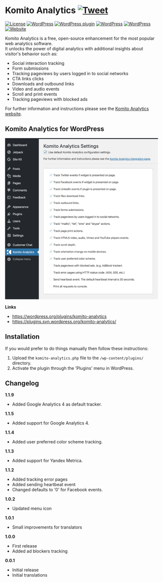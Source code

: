 # Komito Analytics [![Tweet](https://img.shields.io/twitter/url/http/shields.io.svg?style=social)](https://twitter.com/intent/tweet?text=Komito%20Analytics%20-%20Unlock%20the%20power%20of%20digital%20analytics%20with%20additional%20insights%20about%20visitor%27s%20behavior.&url=https://komito.net/&via=GitHub&hashtags=KomitoAnalytics,GoogleAnalytics,AdobeAnalytics,EventTracking,MediaTracking)
[![License](http://img.shields.io/:license-apache-blue.svg)](http://www.apache.org/licenses/LICENSE-2.0.html) [![WordPress](https://img.shields.io/wordpress/v/komito-analytics.svg)](https://wordpress.org/plugins/komito-analytics) [![WordPress plugin](https://img.shields.io/wordpress/plugin/v/komito-analytics.svg)](https://wordpress.org/plugins/komito-analytics) [![WordPress](https://img.shields.io/wordpress/plugin/r/komito-analytics.svg)](https://wordpress.org/support/plugin/komito-analytics/reviews/) [![WordPress](https://img.shields.io/wordpress/plugin/dt/komito-analytics.svg)](https://wordpress.org/plugins/komito-analytics/advanced/) [![Website](https://img.shields.io/website-up-down-green-red/https/komito.net.svg?style=flat)](https://komito.net)

Komito Analytics is a free, open-source enhancement for the most popular web analytics software.<br>
It unlocks the power of digital analytics with additional insights about visitor's behavior such as:

* Social interaction tracking
* Form submissions
* Tracking pageviews by users logged in to social networks
* CTA links clicks
* Downloads and outbound links
* Video and audio events
* Scroll and print events
* Tracking pageviews with blocked ads

For further information and instructions please see the [Komito Analytics website](https://komito.net).

## Komito Analytics for WordPress

![Screenshot](https://github.com/Datamart/Komito-WP/blob/master/assets/screenshot-1.png)

**Links**
* https://wordpress.org/plugins/komito-analytics
* https://plugins.svn.wordpress.org/komito-analytics/


## Installation

If you would prefer to do things manually then follow these instructions:

1. Upload the `komito-analytics.php` file to the `/wp-content/plugins/` directory.
1. Activate the plugin through the 'Plugins' menu in WordPress.

## Changelog

**1.1.9**
* Added Google Analytics 4 as default tracker.

**1.1.5**
* Added support for Google Analytics 4.

**1.1.4**
* Added user preferred color scheme tracking.

**1.1.3**
* Added support for Yandex Metrica.

**1.1.2**
* Added tracking error pages
* Added sending heartbeat event
* Changed defaults to '0' for Facebook events.

**1.0.2**
* Updated menu icon

**1.0.1**
* Small improvements for translators

**1.0.0**
* First release
* Added ad blockers tracking

**0.0.1**
* Initial release
* Initial translations
